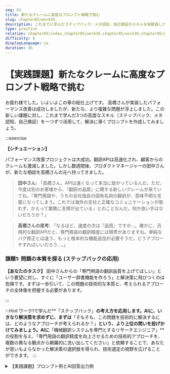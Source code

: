 ```yaml
---
seq: 61
title: 新たなクレームに高度なプロンプト戦略で挑む
slug: chapter05/work55
description: これまでに学んだステップバック、メタ認知、自己検証のスキルを総動員した実践的な課題に取り組む
type: practice
relation: chapter05/index,chapter05/work36,chapter05/work39,chapter05/work42
difficulty: 4
displayLanguage: ja
duration: 45
---
```


# 【実践課題】新たなクレームに高度なプロンプト戦略で挑む

お疲れ様でした。いよいよこの章の総仕上げです。
高橋さんが実装したパフォーマンス改善は成功しましたが、新たな、より複雑な問題が浮上しました。この新しい課題に対し、これまで学んだ3つの高度なスキル（ステップバック、メタ認知、自己検証）を一つずつ活用して、解決に導くプロンプトを作成してみましょう。

:::exercise

**【シチュエーション】**

パフォーマンス改善プロジェクトは大成功。翻訳APIは高速化され、顧客からのクレームも激減しました。しかし数週間後、プロダクトマネージャーの田中さんが、新たな相談を高橋さんの元へ持ってきました。

> **田中さん:**
> 「高橋さん、APIは速くなって本当に助かっているんだ。ただ、今度は別のお客様から、『翻訳の品質』に関する新しいクレームが来ていてね。『専門用語や、うちの会社独自の固有名詞の翻訳が、意味不明な言葉になってしまう。これでは海外の支社と正確なコミュニケーションが取れず、かえって業務に支障が出ている』とのことなんだ。何か良い手はないだろうか？」

> **高橋さんの思考:**
> 「なるほど、速度の次は『品質』ですか…。確かに、汎用的な翻訳APIだと、専門用語の翻訳精度には限界がありますね。単純なバグ修正とは違う、もっと根本的な機能追加が必要そうだ。どうアプローチすればいいだろう…。」

### 課題1: 問題の本質を探る (ステップバックの応用)

**【あなたのタスク】**
田中さんからの「専門用語の翻訳品質を上げてほしい」という要望に対し、すぐに「ユーザー辞書機能を作ろう」と解決策に飛びつくのは危険です。まずは一歩引いて、この問題の技術的な本質と、考えられるアプローチの全体像を把握する必要があります。

:::

:::Hint
ワーク1で学んだ**「ステップバック」**の考え方を応用します。AIに、いきなり解決策を求めずに、まずは**「そもそも、この問題を技術的に解決するには、どのようなアプローチが考えられるか？」**という、より上位の問いを投げかけてみましょう。AIに**「機械翻訳システムを専門とするリサーチエンジニア」**の役割を与え、「専門用語の翻訳精度を向上させるための技術的アプローチを、複数の異なる観点から網羅的に洗い出してください」と依頼することで、あなたが思いもよらなかった解決策の選択肢を得られ、技術選定の視野を広げることができます。
:::


<details>
<summary>【実践課題】プロンプト例とAI回答出力例</summary>

### ▼ 課題1プロンプト例

```markdown
# 役割
あなたは、自然言語処理と機械翻訳システムを専門とするリサーチエンジニアです。

# 背景
当社のサービスが利用している汎用的な翻訳APIで、「専門用語や固有名詞の翻訳精度が低い」という問題が起きています。

# 指示
この問題を解決するために、技術的に考えられるアプローチを、できるだけ網羅的に挙げてください。
それぞれの方法について、どのような技術で、どのようなメリット・デメリットがあるのかを簡潔に説明してください。
```

### ▼ 課題1 AI回答出力例

```
承知いたしました。リサーチエンジニアとして、専門用語の翻訳精度を向上させるための技術的アプローチを網羅的に解説します。

### 専門用語翻訳の精度向上アプローチ

**1. 用語集（Glossary）機能の実装**
- **技術概要**: ユーザーが「原文」と「訳文」のペアを辞書として登録し、翻訳時にその辞書をAPIに渡すことで、指定した単語を強制的に置換する機能。多くの翻訳APIでサポートされています。
- **メリット**: 実装が比較的容易。ユーザー自身で辞書をメンテナンスできる。
- **デメリット**: 文脈を無視して置換するため、不自然な翻訳になることがある。単語単位でしか機能しない場合が多い。

**2. 翻訳モデルのファインチューニング（Fine-tuning）**
- **技術概要**: 汎用的な翻訳モデルに対し、特定のドメイン（業界など）の大量の対訳データを追加で学習させることで、そのドメインに特化した翻訳モデルを作成する技術。
- **メリット**: 文脈を考慮した、非常に自然で高精度な専門用語の翻訳が期待できる。
- **デメリット**: 大量の高品質な対訳データが必要。モデルの学習と運用に高いコストと専門知識が必要。

**3. RAG（Retrieval-Augmented Generation）の活用**
- **技術概要**: 翻訳したい文章に関連する専門用語の対訳例を、ベクトルデータベースなどから高速に検索（Retrieval）し、その情報をプロンプトに含めてLLMに翻訳させる（Generation）技術。
- **メリット**: ファインチューニングほどの大量データは不要で、リアルタイムに知識を追加・更新できる。
- **デメリット**: プロンプトエンジニアリングの工夫が必要。検索の精度が、最終的な翻訳品質に大きく影響する。
```
</details>
